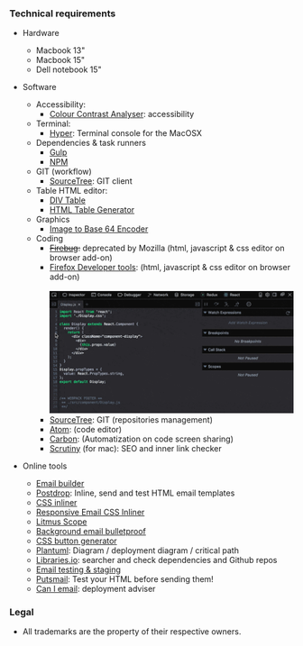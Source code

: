 ### Technical requirements 

* Hardware
	- Macbook 13"
	- Macbook 15"
	- Dell notebook 15"

* Software
     - Accessibility:
        - [Colour Contrast Analyser](https://developer.paciellogroup.com/resources/contrastanalyser/): accessibility
     - Terminal:
        - [Hyper](https://hyper.is/): Terminal console for the MacOSX
     - Dependencies & task runners
          - [Gulp](https://gulpjs.com/)
          - [NPM](https://www.npmjs.com/)
     - GIT (workflow)
          - [SourceTree](https://www.sourcetreeapp.com/): GIT client
     - Table HTML editor:
          - [DIV Table](https://divtable.com/generator/)
          - [HTML Table Generator](https://www.tablesgenerator.com/html_tables)
     - Graphics
          - [Image to Base 64 Encoder](https://apps.apple.com/us/app/image-to-base64-encoder/id1479205687)
     - Coding
          - ~~[Firebug](https://getfirebug.com/):~~ deprecated by Mozilla (html, javascript & css editor on browser add-on)
          - [Firefox Developer tools](https://developer.mozilla.org/en-US/docs/Tools): (html, javascript & css editor on browser add-on)
        <BR></BR>
        ![hero-debugger-ani.7e04d95e76ea.gif](images/3338372203-hero-debugger-ani.7e04d95e76ea.gif)
          - [SourceTree](https://www.sourcetreeapp.com/): GIT (repositories management)
          - [Atom](https://atom.io): (code editor)
          - [Carbon](https://carbon.now.sh/): (Automatization on code screen sharing)
          - [Scrutiny](http://peacockmedia.software/mac/scrutiny/) (for mac): SEO and inner link checker

* Online tools
    - [Email builder](https://litmus.com/email-builder)
    - [Postdrop](https://app.postdrop.io/editor): Inline, send and test HTML email templates
    - [CSS inliner](https://www.campaignmonitor.com/resources/tools/css-inliner/)
    - [Responsive Email CSS Inliner](https://htmlemail.io/inline/)
    - [Litmus Scope](https://litmus.com/scope/)
    - [Background email bulletproof](https://backgrounds.cm/)
    - [CSS button generator](https://buttons.cm/)
    - [Plantuml](http://www.plantuml.com/plantuml/uml/): Diagram / deployment diagram / critical path 
    - [Libraries.io](https://libraries.io/): searcher and check dependencies and Github repos
    - [Email testing & staging](https://mailtrap.io/)
    - [Putsmail](https://putsmail.com/): Test your HTML before sending them!
    - [Can I email](https://www.caniemail.com/): deployment adviser

### Legal

* All trademarks are the property of their respective owners.